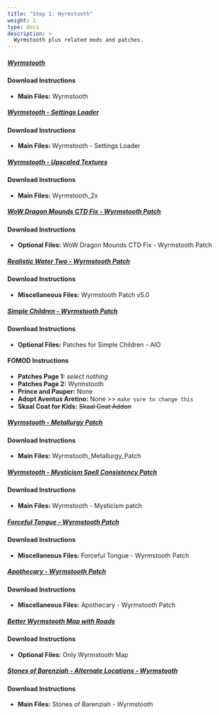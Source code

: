 ```yaml
---
title: "Step 1: Wyrmstooth"
weight: 1
type: docs
description: >
  Wyrmstooth plus related mods and patches.
---
```


##### [Wyrmstooth](https://www.nexusmods.com/skyrimspecialedition/mods/45565?tab=files)

#### Download Instructions

- **Main Files:** Wyrmstooth

##### [Wyrmstooth - Settings Loader](https://www.nexusmods.com/skyrimspecialedition/mods/56504?tab=files)

#### Download Instructions

- **Main Files:** Wyrmstooth - Settings Loader

##### [Wyrmstooth - Upscaled Textures](https://www.nexusmods.com/skyrimspecialedition/mods/39992?tab=files)

#### Download Instructions

- **Main Files:** Wyrmstooth_2x

##### [WoW Dragon Mounds CTD Fix - Wyrmstooth Patch](https://www.nexusmods.com/skyrimspecialedition/mods/43188?tab=files)

#### Download Instructions

- **Optional Files:** WoW Dragon Mounds CTD Fix - Wyrmstooth Patch

##### [Realistic Water Two - Wyrmstooth Patch](https://www.nexusmods.com/skyrimspecialedition/mods/35744?tab=files)

#### Download Instructions

- **Miscellaneous Files:** Wyrmstooth Patch v5.0

##### [Simple Children - Wyrmstooth Patch](https://www.nexusmods.com/skyrimspecialedition/mods/22789?tab=files)

#### Download Instructions

- **Optional Files:** Patches for Simple Children - AIO

#### FOMOD Instructions

- **Patches Page 1:** *select nothing*
- **Patches Page 2:** Wyrmstooth
- **Prince and Pauper:** None
- **Adopt Aventus Aretino:** None >> `make sure to change this`
- **Skaal Coat for Kids:** ~~Skaal Coat Addon~~

##### [Wyrmstooth - Metallurgy Patch](https://www.nexusmods.com/skyrimspecialedition/mods/54586?tab=files)

#### Download Instructions

- **Main Files:** Wyrmstooth_Metallurgy_Patch

##### [Wyrmstooth - Mysticism Spell Consistency Patch](https://www.nexusmods.com/skyrimspecialedition/mods/63927?tab=files)

#### Download Instructions

- **Main Files:** Wyrmstooth - Mysticism patch

##### [Forceful Tongue - Wyrmstooth Patch](https://www.nexusmods.com/skyrimspecialedition/mods/36276?tab=files)

#### Download Instructions

- **Miscellaneous Files:** Forceful Tongue - Wyrmstooth Patch

##### [Apothecary - Wyrmstooth Patch](https://www.nexusmods.com/skyrimspecialedition/mods/52130?tab=files)

#### Download Instructions

- **Miscellaneous Files:** Apothecary - Wyrmstooth Patch

##### [Better Wyrmstooth Map with Roads](https://www.nexusmods.com/skyrimspecialedition/mods/39501?tab=files)

#### Download Instructions

- **Optional Files:** Only Wyrmstooth Map
  
##### [Stones of Barenziah - Alternate Locations - Wyrmstooth](https://www.nexusmods.com/skyrimspecialedition/mods/46689?tab=files)

#### Download Instructions

- **Main Files:** Stones of Barenziah - Wyrmstooth